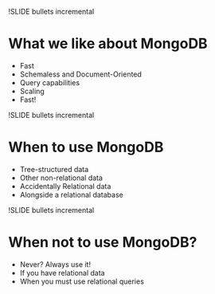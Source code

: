 !SLIDE bullets incremental

# What we like about MongoDB

* Fast
* Schemaless and Document-Oriented
* Query capabilities
* Scaling
* Fast!

!SLIDE bullets incremental

# When to use MongoDB

* Tree-structured data
* Other non-relational data
* Accidentally Relational data
* Alongside a relational database

!SLIDE bullets incremental

# When not to use MongoDB?

* Never? Always use it!
* If you have relational data
* When you must use relational queries
